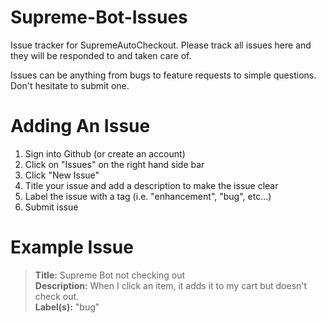 Supreme-Bot-Issues
==================

Issue tracker for SupremeAutoCheckout. Please track all issues here and they will be responded to and taken care of.

Issues can be anything from bugs to feature requests to simple questions. Don't hesitate to submit one. 

Adding An Issue
===============

1. Sign into Github (or create an account)
2. Click on "Issues" on the right hand side bar
3. Click "New Issue"
4. Title your issue and add a description to make the issue clear
5. Label the issue with a tag (i.e. "enhancement", "bug", etc...)
6. Submit issue


Example Issue
=============

>**Title:** Supreme Bot not checking out     
>**Description:** When I click an item, it adds it to my cart but doesn't check out.     
>**Label(s):** "bug"     


